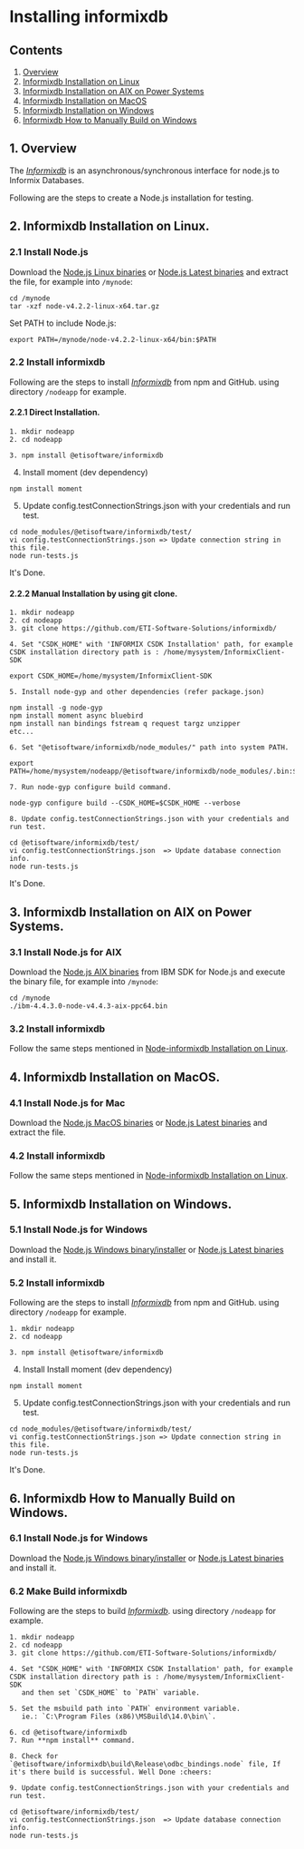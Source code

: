 # Installing informixdb

## Contents

1. [Overview](#Installation)
2. [Informixdb Installation on Linux](#inslnx)
3. [Informixdb Installation on AIX on Power Systems](#insaix_p)
4. [Informixdb Installation on MacOS](#insmac)
5. [Informixdb Installation on Windows](#inswin)
6. [Informixdb How to Manually Build on Windows](#inswinbld)

## <a name="overview"></a> 1. Overview

The [*Informixdb*](https://github.com/ETI-Software-Solutions/informixdb) is an asynchronous/synchronous interface for node.js to Informix Databases.

Following are the steps to create a Node.js installation for testing.


## <a name="inslnx"></a> 2. Informixdb Installation on Linux.

### 2.1 Install Node.js

Download the
[Node.js Linux binaries](http://nodejs.org) or [Node.js Latest binaries](https://nodejs.org/dist/latest/) and
extract the file, for example into `/mynode`:

```
cd /mynode
tar -xzf node-v4.2.2-linux-x64.tar.gz
```

Set PATH to include Node.js:

```
export PATH=/mynode/node-v4.2.2-linux-x64/bin:$PATH
```

### 2.2 Install informixdb

Following are the steps to install [*Informixdb*](https://github.com/ETI-Software-Solutions/informixdb) from npm and GitHub.
using directory `/nodeapp` for example.

#### 2.2.1 Direct Installation.

```
1. mkdir nodeapp
2. cd nodeapp
```

```
3. npm install @etisoftware/informixdb
```

4. Install moment (dev dependency)
```
npm install moment
```

5. Update config.testConnectionStrings.json with your credentials and run test.
```
cd node_modules/@etisoftware/informixdb/test/
vi config.testConnectionStrings.json => Update connection string in this file.
node run-tests.js
```

It's Done.

#### 2.2.2 Manual Installation by using git clone.

```
1. mkdir nodeapp
2. cd nodeapp
3. git clone https://github.com/ETI-Software-Solutions/informixdb/
```

```
4. Set "CSDK_HOME" with 'INFORMIX CSDK Installation' path, for example CSDK installation directory path is : /home/mysystem/InformixClient-SDK

export CSDK_HOME=/home/mysystem/InformixClient-SDK
```

```
5. Install node-gyp and other dependencies (refer package.json)

npm install -g node-gyp
npm install moment async bluebird
npm install nan bindings fstream q request targz unzipper
etc...
```

```
6. Set "@etisoftware/informixdb/node_modules/" path into system PATH.

export PATH=/home/mysystem/nodeapp/@etisoftware/informixdb/node_modules/.bin:$PATH
```

```
7. Run node-gyp configure build command.

node-gyp configure build --CSDK_HOME=$CSDK_HOME --verbose
```

```
8. Update config.testConnectionStrings.json with your credentials and run test.

cd @etisoftware/informixdb/test/
vi config.testConnectionStrings.json  => Update database connection info.
node run-tests.js
```

It's Done.


## <a name="insaix_p"></a> 3. Informixdb Installation on AIX on Power Systems.

### 3.1 Install Node.js for AIX

Download the
[Node.js AIX binaries](https://developer.ibm.com/node/sdk/#overview) from IBM SDK for Node.js and
execute the binary file, for example into `/mynode`:

```
cd /mynode
./ibm-4.4.3.0-node-v4.4.3-aix-ppc64.bin
```

### 3.2 Install informixdb

Follow the same steps mentioned in [Node-informixdb Installation on Linux](#inslnx).


## <a name="insmac"></a> 4. Informixdb Installation on MacOS.

### 4.1 Install Node.js for Mac

Download the
[Node.js MacOS binaries](http://nodejs.org) or [Node.js Latest binaries](https://nodejs.org/dist/latest/) and
extract the file.

### 4.2 Install informixdb

Follow the same steps mentioned in [Node-informixdb Installation on Linux](#inslnx).


## <a name="inswin"></a> 5. Informixdb Installation on Windows.

### 5.1 Install Node.js for Windows

Download the
[Node.js Windows binary/installer](http://nodejs.org) or [Node.js Latest binaries](https://nodejs.org/dist/latest/) and
install it.

### 5.2 Install informixdb

Following are the steps to install [*Informixdb*](https://github.com/OpenInformix/node-informixdb/) from npm and GitHub.
using directory `/nodeapp` for example.

```
1. mkdir nodeapp
2. cd nodeapp
```

```
3. npm install @etisoftware/informixdb
```

4. Install Install moment (dev dependency)
```
npm install moment
```

5. Update config.testConnectionStrings.json with your credentials and run test.
```
cd node_modules/@etisoftware/informixdb/test/
vi config.testConnectionStrings.json => Update connection string in this file.
node run-tests.js
```

It's Done.


## <a name="inswinbld"></a> 6. Informixdb How to Manually Build on Windows.

### 6.1 Install Node.js for Windows

Download the
[Node.js Windows binary/installer](http://nodejs.org) or [Node.js Latest binaries](https://nodejs.org/dist/latest/) and
install it.

### 6.2 Make Build informixdb

Following are the steps to build [*Informixdb*](https://github.com/ETI-Software-Solutions/informixdb/).
using directory `/nodeapp` for example.

```
1. mkdir nodeapp
2. cd nodeapp
3. git clone https://github.com/ETI-Software-Solutions/informixdb/
```

```
4. Set "CSDK_HOME" with 'INFORMIX CSDK Installation' path, for example CSDK installation directory path is : /home/mysystem/InformixClient-SDK
   and then set `CSDK_HOME` to `PATH` variable.
```

```
5. Set the msbuild path into `PATH` environment variable.
   ie.: `C:\Program Files (x86)\MSBuild\14.0\bin\`.
```

```
6. cd @etisoftware/informixdb
7. Run **npm install** command.

```

```
8. Check for `@etisoftware/informixdb\build\Release\odbc_bindings.node` file, If it's there build is successful. Well Done :cheers:
```

```
9. Update config.testConnectionStrings.json with your credentials and run test.

cd @etisoftware/informixdb/test/
vi config.testConnectionStrings.json  => Update database connection info.
node run-tests.js
```
